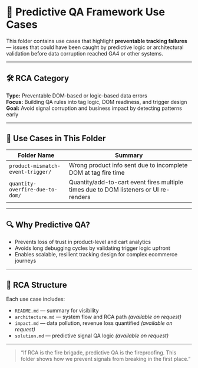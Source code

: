 # 🧠 Predictive QA Framework Use Cases

This folder contains use cases that highlight **preventable tracking failures** — issues that could have been caught by predictive logic or architectural validation before data corruption reached GA4 or other systems.

---

## 🛠️ RCA Category

**Type:** Preventable DOM-based or logic-based data errors  
**Focus:** Building QA rules into tag logic, DOM readiness, and trigger design  
**Goal:** Avoid signal corruption and business impact by detecting patterns early

---

## 🎯 Use Cases in This Folder

| Folder Name                           | Summary |
|----------------------------------------|---------|
| `product-mismatch-event-trigger/`      | Wrong product info sent due to incomplete DOM at tag fire time |
| `quantity-overfire-due-to-dom/`        | Quantity/add-to-cart event fires multiple times due to DOM listeners or UI re-renders |

---

## 🔍 Why Predictive QA?

- Prevents loss of trust in product-level and cart analytics  
- Avoids long debugging cycles by validating trigger logic upfront  
- Enables scalable, resilient tracking design for complex ecommerce journeys

---

## 📁 RCA Structure

Each use case includes:

- `README.md` — summary for visibility  
- `architecture.md` — system flow and RCA path *(available on request)*  
- `impact.md` — data pollution, revenue loss quantified *(available on request)*  
- `solution.md` — predictive signal QA logic *(available on request)*

---

> “If RCA is the fire brigade, predictive QA is the fireproofing. This folder shows how we prevent signals from breaking in the first place.”
